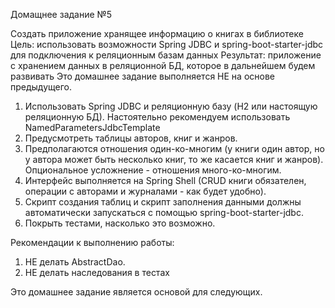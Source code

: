 Домащнее задание №5

Создать приложение хранящее информацию о книгах в библиотеке
Цель: использовать возможности Spring JDBC и spring-boot-starter-jdbc для подключения к реляционным базам данных Результат: приложение с хранением данных в реляционной БД, которое в дальнейшем будем развивать
Это домашнее задание выполняется НЕ на основе предыдущего.

1. Использовать Spring JDBC и реляционную базу (H2 или настоящую реляционную БД). Настоятельно рекомендуем использовать NamedParametersJdbcTemplate
2. Предусмотреть таблицы авторов, книг и жанров.
3. Предполагаются отношения один-ко-многим (у книги один автор, но у автора может быть несколько книг, то же касается книг и жанров). Опциональное усложнение - отношения много-ко-многим.
4. Интерфейс выполняется на Spring Shell (CRUD книги обязателен, операции с авторами и журналами - как будет удобно).
5. Скрипт создания таблиц и скрипт заполнения данными должны автоматически запускаться
с помощью spring-boot-starter-jdbc.
6. Покрыть тестами, насколько это возможно.

Рекомендации к выполнению работы:
1. НЕ делать AbstractDao.
2. НЕ делать наследования в тестах

Это домашнее задание является основой для следующих.
